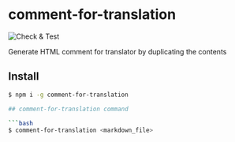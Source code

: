 # comment-for-translation

![Check & Test](https://github.com/atachibana/comment-for-translation/actions/workflows/test.yml/badge.svg)

Generate HTML comment for translator by duplicating the contents

## Install

```bash
$ npm i -g comment-for-translation

## comment-for-translation command

```bash
$ comment-for-translation <markdown_file>
```





